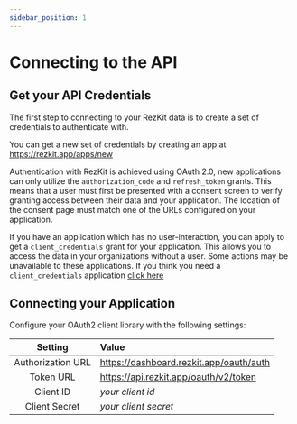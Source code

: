 ```yaml
---
sidebar_position: 1
---
```


# Connecting to the API

## Get your API Credentials

The first step to connecting to your RezKit data is to create a set
of credentials to authenticate with.

You can get a new set of credentials by creating an app at https://rezkit.app/apps/new

Authentication with RezKit is achieved using OAuth 2.0,
new applications can only utilize the `authorization_code` and `refresh_token` grants.
This means that a user must first be presented with a consent screen to verify granting access between
their data and your application. The location of the consent page must match
one of the URLs configured on your application.

If you have an application which has no user-interaction, you can apply to get a `client_credentials` grant
for your application. This allows you to access the data in your organizations without a user. 
Some actions may be unavailable to these applications.
If you think you need a `client_credentials` application [click here][client_credentials_application]

## Connecting your Application
Configure your OAuth2 client library with the following settings:

|      Setting      | Value                                   |
|:-----------------:|:----------------------------------------|
| Authorization URL | https://dashboard.rezkit.app/oauth/auth |
|     Token URL     | https://api.rezkit.app/oauth/v2/token   |
|     Client ID     | _your client id_                        |
|   Client Secret   | _your client secret_                    |


[client_credentials_application]: #
